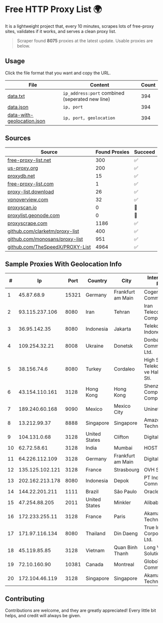
# Free HTTP Proxy List 🌍

It is a lightweight project that, every 10 minutes, scrapes lots of free-proxy sites, validates if it works, and serves a clean proxy list.


> Scraper found **8075** proxies at the latest update. Usable proxies are below.

## Usage

Click the file format that you want and copy the URL.


|File|Content|Count|
|----|-------|-----|
|[data.txt](https://raw.githubusercontent.com/themiralay/Proxy-List-World/master/data.txt)|`ip_address:port` combined (seperated new line)|394|
|[data.json](https://raw.githubusercontent.com/themiralay/Proxy-List-World/master/data.json)|`ip, port`|394|
|[data-with-geolocation.json](https://raw.githubusercontent.com/themiralay/Proxy-List-World/master/data-with-geolocation.json)|`ip, port, geolocation`|394|

## Sources

|Source|Found Proxies|Succeed|
|------|-------------|-------|
|[free-proxy-list.net](https://free-proxy-list.net)|300|✅|
|[us-proxy.org](https://www.us-proxy.org)|200|✅|
|[proxydb.net](http://proxydb.net)|15|✅|
|[free-proxy-list.com](https://free-proxy-list.com/?page=&port=&type%5B%5D=http&type%5B%5D=https&up_time=0&search=Search)|1|✅|
|[proxy-list.download](https://www.proxy-list.download/HTTP)|26|✅|
|[vpnoverview.com](https://vpnoverview.com/privacy/anonymous-browsing/free-proxy-servers)|32|✅|
|[proxyscan.io](https://www.proxyscan.io)|0|🚫|
|[proxylist.geonode.com](https://proxylist.geonode.com/api/proxy-list?limit=300&page=1&sort_by=lastChecked&sort_type=desc&protocols=http,https)|0|🚫|
|[proxyscrape.com](https://api.proxyscrape.com/v2/?request=displayproxies&protocol=http&timeout=10000&country=all&ssl=all&anonymity=all)|1186|✅|
|[github.com/clarketm/proxy-list](https://raw.githubusercontent.com/clarketm/proxy-list/master/proxy-list-raw.txt)|400|✅|
|[github.com/monosans/proxy-list](https://raw.githubusercontent.com/monosans/proxy-list/main/proxies/http.txt)|951|✅|
|[github.com/TheSpeedX/PROXY-List](https://raw.githubusercontent.com/TheSpeedX/PROXY-List/master/http.txt)|4964|✅|


## Sample Proxies With Geolocation Info

|#|Ip|Port|Country|City|Internet Service Provider|
|-|--|----|-------|----|-------------------------|
|1|45.87.68.9|15321|Germany|Frankfurt am Main|Cogent Communications|
|2|93.115.237.106|8080|Iran|Tehran|Iran Telecommunication Company PJS|
|3|36.95.142.35|8080|Indonesia|Jakarta|Telekomunikasi Indonesia|
|4|109.254.32.21|8008|Ukraine|Donetsk|Donbass Electronic Communications Ltd.|
|5|38.156.74.6|8080|Turkey|Cordaleo|High Speed Telekomunikasyon ve Hab. Hiz. Ltd. Sti.|
|6|43.154.110.161|3128|Hong Kong|Hong Kong|Shenzhen Tencent Computer Systems Company Limited|
|7|189.240.60.168|9090|Mexico|Mexico City|Uninet S.A. de C.V.|
|8|13.212.99.37|8888|Singapore|Singapore|Amazon Technologies Inc.|
|9|104.131.0.68|3128|United States|Clifton|DigitalOcean, LLC|
|10|62.72.58.61|3128|India|Mumbai|HOSTINGER IN|
|11|64.226.112.109|3128|Germany|Frankfurt am Main|DigitalOcean, LLC|
|12|135.125.102.121|3128|France|Strasbourg|OVH SAS|
|13|202.162.213.178|8080|Indonesia|Depok|PT Indonesia Comnets Plus|
|14|144.22.201.211|1111|Brazil|São Paulo|Oracle Corporation|
|15|47.254.88.205|2011|United States|Minkler|Alibaba.com LLC|
|16|172.233.255.11|3128|France|Paris|Akamai Technologies, Inc.|
|17|171.97.116.134|8080|Thailand|Din Daeng|True Internet Corporation CO. Ltd.|
|18|45.119.85.85|3128|Vietnam|Quan Binh Thanh|Long Van System Solution JSC|
|19|72.10.160.90|10381|Canada|Montreal|GloboTech Communications|
|20|172.104.46.119|3128|Singapore|Singapore|Akamai Technologies|



## Contributing

Contributions are welcome, and they are greatly appreciated! Every
little bit helps, and credit will always be given.

